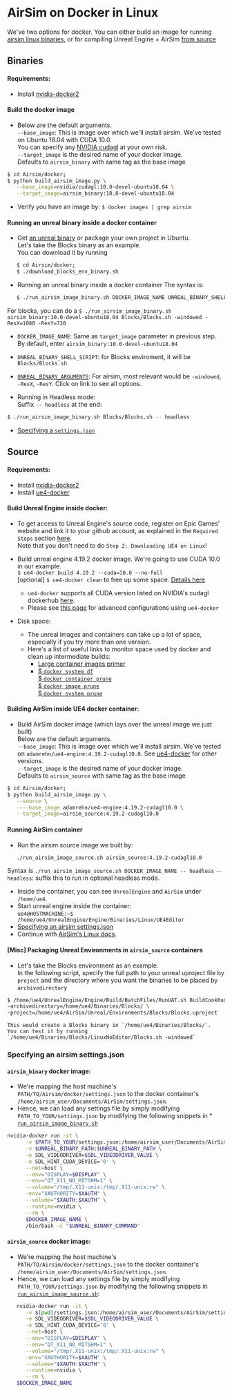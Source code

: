# AirSim on Docker in Linux
We've two options for docker. You can either build an image for running [airsim linux binaries](#binaries), or for compiling Unreal Engine + AirSim [from source](#source)

## Binaries
#### Requirements:
- Install [nvidia-docker2](https://github.com/NVIDIA/nvidia-docker/wiki/Installation-(version-2.0))

#### Build the docker image
- Below are the default arguments.   
  `--base_image`: This is image over which we'll install airsim. We've tested on Ubuntu 18.04 with CUDA 10.0.  
   You can specify any [NVIDIA cudagl](https://hub.docker.com/r/nvidia/cudagl/) at your own risk.    
   `--target_image` is the desired name of your docker image.    
   Defaults to `airsim_binary` with same tag as the base image

```bash
$ cd Airsim/docker;
$ python build_airsim_image.py \
   --base_image=nvidia/cudagl:10.0-devel-ubuntu18.04 \
   --target_image=airsim_binary:10.0-devel-ubuntu18.04
```

- Verify you have an image by:
 `$ docker images | grep airsim`   

#### Running an unreal binary inside a docker container 
- Get [an unreal binary](https://github.com/Microsoft/AirSim/releases/tag/v1.2.0Linux) or package your own project in Ubuntu.   
Let's take the Blocks binary as an example.   
You can download it by running

```bash
   $ cd Airsim/docker;
   $ ./download_blocks_env_binary.sh
```

- Running an unreal binary inside a docker container 
   The syntax is:

```bash
   $ ./run_airsim_image_binary.sh DOCKER_IMAGE_NAME UNREAL_BINARY_SHELL_SCRIPT UNREAL_BINARY_ARGUMENTS -- headless     
```

   For blocks, you can do a `$ ./run_airsim_image_binary.sh airsim_binary:10.0-devel-ubuntu18.04 Blocks/Blocks.sh -windowed -ResX=1080 -ResY=720`

   * `DOCKER_IMAGE_NAME`: Same as `target_image` parameter in previous step. By default, enter `airsim_binary:10.0-devel-ubuntu18.04`   
   * `UNREAL_BINARY_SHELL_SCRIPT`: for Blocks enviroment, it will be `Blocks/Blocks.sh`
   * [`UNREAL_BINARY_ARGUMENTS`](https://docs.unrealengine.com/en-us/Programming/Basics/CommandLineArguments):
      For airsim, most relevant would be `-windowed`, `-ResX`, `-ResY`. Click on link to see all options. 
         
  * Running in Headless mode:    
      Suffix `-- headless` at the end:
```bash
$ ./run_airsim_image_binary.sh Blocks/Blocks.sh -- headless
```

- [Specifying a `settings.json`](https://github.com/Microsoft/AirSim/blob/master/docs/docker_ubuntu.md#airsim_binary-docker-image)

## Source
#### Requirements:
- Install [nvidia-docker2](https://github.com/NVIDIA/nvidia-docker/wiki/Installation-(version-2.0))
- Install [ue4-docker](https://adamrehn.com/docs/ue4-docker/configuration/configuring-linux)

#### Build Unreal Engine inside docker:
 * To get access to Unreal Engine's source code, register on Epic Games' website and link it to your github account, as explained in the `Required Steps` section [here](https://docs.unrealengine.com/en-us/Platforms/Linux/BeginnerLinuxDeveloper/SettingUpAnUnrealWorkflow).    
    Note that you don't need to do `Step 2: Downloading UE4 on Linux`! 

 * Build unreal engine 4.19.2 docker image. We're going to use CUDA 10.0 in our example.    
    `$ ue4-docker build 4.19.2 --cuda=10.0 --no-full`   
    [optional] `$ ue4-docker clean` to free up some space. [Details here](https://adamrehn.com/docs/ue4-docker/commands/clean) 
   - `ue4-docker` supports all CUDA version listed on NVIDIA's cudagl dockerhub [here](https://hub.docker.com/r/nvidia/cudagl/).    
   - Please see [this page](https://adamrehn.com/docs/ue4-docker/building-images/advanced-build-options) for advanced configurations using `ue4-docker`   

 * Disk space:
   - The unreal images and containers can take up a lot of space, especially if you try more than one version.    
   - Here's a list of useful links to monitor space used by docker and clean up intermediate builds:
     * [Large container images primer](https://adamrehn.com/docs/ue4-docker/read-these-first/large-container-images-primer)  
     * [$ `docker system df`](https://docs.docker.com/engine/reference/commandline/system_df/)   
       [$ `docker container prune`](https://docs.docker.com/engine/reference/commandline/container_prune/)   
       [$ `docker image prune`](https://docs.docker.com/engine/reference/commandline/image_prune/)   
       [$ `docker system prune`](https://docs.docker.com/engine/reference/commandline/system_df/)   

#### Building AirSim inside UE4 docker container:
* Build AirSim docker image (which lays over the unreal image we just built)   
  Below are the default arguments.   
  `--base_image`: This is image over which we'll install airsim. We've tested on `adamrehn/ue4-engine:4.19.2-cudagl10.0`. See [ue4-docker](https://adamrehn.com/docs/ue4-docker/building-images/available-container-images) for other versions.     
   `--target_image` is the desired name of your docker image.    
   Defaults to `airsim_source` with same tag as the base image

```bash
$ cd Airsim/docker;
$ python build_airsim_image.py \
   --source \
   ----base_image adamrehn/ue4-engine:4.19.2-cudagl10.0 \
   --target_image=airsim_source:4.19.2-cudagl10.0
```

#### Running AirSim container
* Run the airsim source image we built by:

```bash
   ./run_airsim_image_source.sh airsim_source:4.19.2-cudagl10.0
```

   Syntax is `./run_airsim_image_source.sh DOCKER_IMAGE_NAME -- headless`
   `-- headless`: suffix this to run in optional headless mode. 

* Inside the container, you can see `UnrealEngine` and `AirSim` under `/home/ue4`. 
* Start unreal engine inside the container:   
   `ue4@HOSTMACHINE:~$ /home/ue4/UnrealEngine/Engine/Binaries/Linux/UE4Editor`
* [Specifying an airsim settings.json](https://github.com/Microsoft/AirSim/blob/master/docs/docker_ubuntu.md#airsim_source-docker-image)
* Continue with [AirSim's Linux docs](https://microsoft.github.io/AirSim/docs/build_linux/#build-unreal-environment). 

#### [Misc] Packaging Unreal Environments in `airsim_source` containers
* Let's take the Blocks environment as an example.    
    In the following script, specify the full path to your unreal uproject file by `project` and the directory where you want the binaries to be placed by `archivedirectory` 

```bash
$ /home/ue4/UnrealEngine/Engine/Build/BatchFiles/RunUAT.sh BuildCookRun -platform=Linux -clientconfig=Shipping -serverconfig=Shipping -noP4 -cook -allmaps -build -stage -prereqs -pak -archive \
-archivedirectory=/home/ue4/Binaries/Blocks/ \
-project=/home/ue4/AirSim/Unreal/Environments/Blocks/Blocks.uproject
```

    This would create a Blocks binary in `/home/ue4/Binaries/Blocks/`.   
    You can test it by running `/home/ue4/Binaries/Blocks/LinuxNoEditor/Blocks.sh -windowed`   

### Specifying an airsim settings.json
#### `airsim_binary` docker image:
  - We're mapping the host machine's `PATH/TO/Airsim/docker/settings.json` to the docker container's `/home/airsim_user/Documents/AirSim/settings.json`.    
  - Hence, we can load any settings file by simply modifying `PATH_TO_YOUR/settings.json` by modifying the following snippets in * [`run_airsim_image_binary.sh`](https://github.com/Microsoft/AirSim/blob/master/docker/run_airsim_image_binary.sh)

```bash
nvidia-docker run -it \
      -v $PATH_TO_YOUR/settings.json:/home/airsim_user/Documents/AirSim/settings.json \
      -v $UNREAL_BINARY_PATH:$UNREAL_BINARY_PATH \
      -e SDL_VIDEODRIVER=$SDL_VIDEODRIVER_VALUE \
      -e SDL_HINT_CUDA_DEVICE='0' \
      --net=host \
      --env="DISPLAY=$DISPLAY" \
      --env="QT_X11_NO_MITSHM=1" \
      --volume="/tmp/.X11-unix:/tmp/.X11-unix:rw" \
      -env="XAUTHORITY=$XAUTH" \
      --volume="$XAUTH:$XAUTH" \
      --runtime=nvidia \
      --rm \
      $DOCKER_IMAGE_NAME \
      /bin/bash -c "$UNREAL_BINARY_COMMAND"
```

####  `airsim_source` docker image:

  * We're mapping the host machine's `PATH/TO/Airsim/docker/settings.json` to the docker container's `/home/airsim_user/Documents/AirSim/settings.json`.    
  * Hence, we can load any settings file by simply modifying `PATH_TO_YOUR/settings.json` by modifying the following snippets in [`run_airsim_image_source.sh`](https://github.com/Microsoft/AirSim/blob/master/docker/run_airsim_image_source.sh):

```bash
   nvidia-docker run -it \
      -v $(pwd)/settings.json:/home/airsim_user/Documents/AirSim/settings.json \
      -e SDL_VIDEODRIVER=$SDL_VIDEODRIVER_VALUE \
      -e SDL_HINT_CUDA_DEVICE='0' \
      --net=host \
      --env="DISPLAY=$DISPLAY" \
      --env="QT_X11_NO_MITSHM=1" \
      --volume="/tmp/.X11-unix:/tmp/.X11-unix:rw" \
      -env="XAUTHORITY=$XAUTH" \
      --volume="$XAUTH:$XAUTH" \
      --runtime=nvidia \
      --rm \
   $DOCKER_IMAGE_NAME
```

